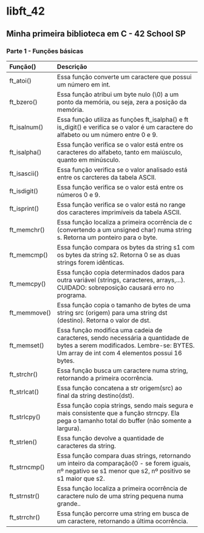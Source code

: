 # libft_42
## Minha primeira biblioteca em C - 42 School SP

### Parte 1 - Funções básicas
|Função()| Descrição|
|:-------|:---------|
|ft_atoi()| Essa função converte um caractere que possui um número em int.|
|ft_bzero()| Essa função atribui um byte nulo (\0) a um ponto da memória, ou seja, zera a posição da memória.|
|ft_isalnum()| Essa função utiliza as funções ft_isalpha() e ft is_digit() e verifica se o valor é um caractere do alfabeto ou um número entre 0 e 9.|
|ft_isalpha()| Essa função verifica se o valor está entre os caracteres do alfabeto, tanto em maiúsculo, quanto em minúsculo.|
|ft_isascii()| Essa função verifica se o valor analisado está entre os carcteres da tabela ASCII.|
|ft_isdigit()| Essa função verifica se o valor está entre os números 0 e 9.|
|ft_isprint()| Essa função verifica se o valor está no range dos caracteres imprimíveis da tabela ASCII.|
|ft_memchr()| Essa função localiza a primeira ocorrência de c (convertendo a um unsigned char) numa string s. Retorna um ponteiro para o byte.|
|ft_memcmp()| Essa função compara os bytes da string s1 com os bytes da string s2. Retorna 0 se as duas strings forem idênticas.|
|ft_memcpy()| Essa função copia determinados dados para outra variável (strings, caracteres, arrays,...). CUIDADO: sobreposição causará erro no programa.|
|ft_memmove()| Essa função copia o tamanho de bytes de uma string src (origem) para uma string dst (destino). Retorna o valor de dst.|
|ft_memset()| Essa função modifica uma cadeia de caracteres, sendo necessária a quantidade de bytes a serem modificados. Lembre-se: BYTES. Um array de int com 4 elementos possui 16 bytes.|
|ft_strchr()| Essa função busca um caractere numa string, retornando a primeira ocorrência.|
|ft_strlcat()| Essa função concatena a str origem(src) ao final da string destino(dst).|
|ft_strlcpy()| Essa função copia strings, sendo mais segura e mais consistente que a função strncpy. Ela pega o tamanho total do buffer (não somente a largura).|
|ft_strlen()| Essa função devolve a quantidade de caracteres da string.|
|ft_strncmp()| Essa função compara duas strings, retornando um inteiro da comparação(0 - se forem iguais, nº negativo se s1 menor que s2, nº positivo se s1 maior que s2.|
|ft_strnstr()| Essa função localiza a primeira ocorrência de caractere nulo de uma string pequena numa grande..|
|ft_strrchr()| Essa função percorre uma string em busca de um caractere, retornando a última ocorrência.|



